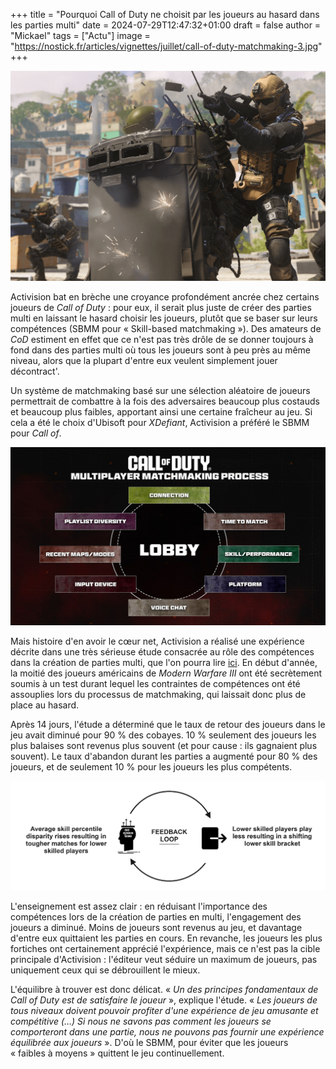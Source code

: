 +++
title = "Pourquoi Call of Duty ne choisit par les joueurs au hasard dans les parties multi"
date = 2024-07-29T12:47:32+01:00
draft = false
author = "Mickael"
tags = ["Actu"]
image = "https://nostick.fr/articles/vignettes/juillet/call-of-duty-matchmaking-3.jpg"
+++

![Call of Duty matchmaking](call-of-duty-matchmaking-3.jpg "")

Activision bat en brèche une croyance profondément ancrée chez certains joueurs de *Call of Duty* : pour eux, il serait plus juste de créer des parties multi en laissant le hasard choisir les joueurs, plutôt que se baser sur leurs compétences (SBMM pour « Skill-based matchmaking »). Des amateurs de *CoD* estiment en effet que ce n'est pas très drôle de se donner toujours à fond dans des parties multi où tous les joueurs sont à peu près au même niveau, alors que la plupart d'entre eux veulent simplement jouer décontract'.

Un système de matchmaking basé sur une sélection aléatoire de joueurs permettrait de combattre à la fois des adversaires beaucoup plus costauds et beaucoup plus faibles, apportant ainsi une certaine fraîcheur au jeu. Si cela a été le choix d'Ubisoft pour *XDefiant*, Activision a préféré le SBMM pour *Call of*.

![Call of Duty matchmaking](call-of-duty-matchmaking-2.jpg "")

Mais histoire d'en avoir le cœur net, Activision a réalisé une expérience décrite dans une très sérieuse étude consacrée au rôle des compétences dans la création de parties multi, que l'on pourra lire [ici](https://www.activision.com/cdn/research/CallofDuty_Matchmaking_Series_2.pdf). En début d'année, la moitié des joueurs américains de *Modern Warfare III* ont été secrètement soumis à un test durant lequel les contraintes de compétences ont été assouplies lors du processus de matchmaking, qui laissait donc plus de place au hasard.

Après 14 jours, l'étude a déterminé que le taux de retour des joueurs dans le jeu avait diminué pour 90 % des cobayes. 10 % seulement des joueurs les plus balaises sont revenus plus souvent (et pour cause : ils gagnaient plus souvent). Le taux d'abandon durant les parties a augmenté pour 80 % des joueurs, et de seulement 10 % pour les joueurs les plus compétents.

![Call of Duty matchmaking](call-of-duty-matchmaking.jpg "Un des graphiques très sérieux de l'étude.")

L'enseignement est assez clair : en réduisant l'importance des compétences lors de la création de parties en multi, l'engagement des joueurs a diminué. Moins de joueurs sont revenus au jeu, et davantage d'entre eux quittaient les parties en cours. En revanche, les joueurs les plus fortiches ont certainement apprécié l'expérience, mais ce n'est pas la cible principale d'Activision : l'éditeur veut séduire un maximum de joueurs, pas uniquement ceux qui se débrouillent le mieux.

L'équilibre à trouver est donc délicat. « *Un des principes fondamentaux de Call of Duty est de satisfaire le joueur* », explique l'étude. « *Les joueurs de tous niveaux doivent pouvoir profiter d'une expérience de jeu amusante et compétitive (…) Si nous ne savons pas comment les joueurs se comporteront dans une partie, nous ne pouvons pas fournir une expérience équilibrée aux joueurs* ». D'où le SBMM, pour éviter que les joueurs « faibles à moyens » quittent le jeu continuellement.
